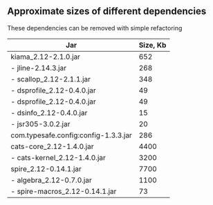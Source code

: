 
## Approximate sizes of different dependencies

These dependencies can be removed with simple refactoring

| Jar           | Size, Kb  |
|---------------|---------------|
| kiama_2.12-2.1.0.jar  |  652          |
| - jline-2.14.3.jar  |  268          |
| - scallop_2.12-2.1.1.jar  |  348          |
| - dsprofile_2.12-0.4.0.jar  |  49          |
| - dsprofile_2.12-0.4.0.jar  |  49          |
| - dsinfo_2.12-0.4.0.jar  |  15       |
| - jsr305-3.0.2.jar  |  20        |
| com.typesafe.config:config-1.3.3.jar  |  286     |
| cats-core_2.12-1.4.0.jar  |  4400   |
| - cats-kernel_2.12-1.4.0.jar  |  3200   |
| spire_2.12-0.14.1.jar  |  7700   |
| - algebra_2.12-0.7.0.jar  |  1100   |
| - spire-macros_2.12-0.14.1.jar | 73 |




